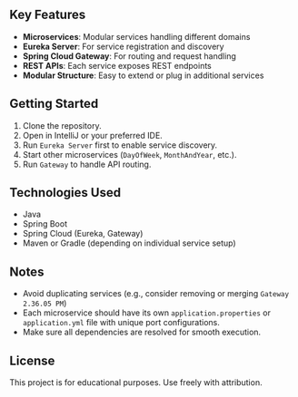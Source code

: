 
## Key Features

- **Microservices**: Modular services handling different domains
- **Eureka Server**: For service registration and discovery
- **Spring Cloud Gateway**: For routing and request handling
- **REST APIs**: Each service exposes REST endpoints
- **Modular Structure**: Easy to extend or plug in additional services

## Getting Started

1. Clone the repository.
2. Open in IntelliJ or your preferred IDE.
3. Run `Eureka Server` first to enable service discovery.
4. Start other microservices (`DayOfWeek`, `MonthAndYear`, etc.).
5. Run `Gateway` to handle API routing.

## Technologies Used

- Java
- Spring Boot
- Spring Cloud (Eureka, Gateway)
- Maven or Gradle (depending on individual service setup)

## Notes

- Avoid duplicating services (e.g., consider removing or merging `Gateway 2.36.05 PM`)
- Each microservice should have its own `application.properties` or `application.yml` file with unique port configurations.
- Make sure all dependencies are resolved for smooth execution.

## License

This project is for educational purposes. Use freely with attribution.

